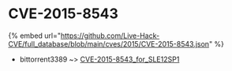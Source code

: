 # CVE-2015-8543
{% embed url="https://github.com/Live-Hack-CVE/full_database/blob/main/cves/2015/CVE-2015-8543.json" %}

* bittorrent3389 ~> [CVE-2015-8543_for_SLE12SP1](https://www.alice-snow.ru/2015/database/cve-2015-8543/cve-2015-8543_for_sle12sp1-bittorrent3389)